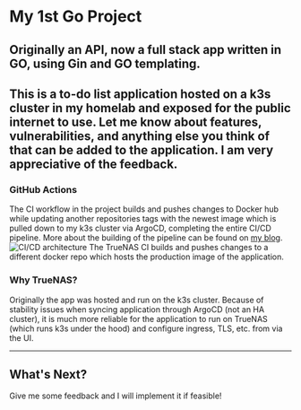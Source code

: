 # My 1st Go Project
Originally an API, now a full stack app written in GO, using Gin and GO templating. 
---
This is a to-do list application hosted on a k3s cluster in my homelab and exposed for the public internet to use. Let me know about features, vulnerabilities, and anything else you think of that can be added to the application. I am very appreciative of the feedback.
---
### GitHub Actions
The CI workflow in the project builds and pushes changes to Docker hub while updating another repositories tags with the newest image which is pulled down to my k3s cluster via ArgoCD, completing the entire CI/CD pipeline. More about the building of the pipeline can be found on [my blog](https://khenry.substack.com/p/the-hyperbolic-chamber-12182023).
![CI/CD architecture](https://github.com/kwehen/go-todo-api/assets/110314567/3b36f848-8874-49c6-94f6-fce4b2f99236)
The TrueNAS CI builds and pushes changes to a different docker repo which hosts the production image of the application.

### Why TrueNAS? 
Originally the app was hosted and run on the k3s cluster. Because of stability issues when syncing application through ArgoCD (not an HA cluster), it is much more reliable for the application to run on TrueNAS (which runs k3s under the hood) and configure ingress, TLS, etc. from via the UI. 

---
## What's Next?
Give me some feedback and I will implement it if feasible! 
